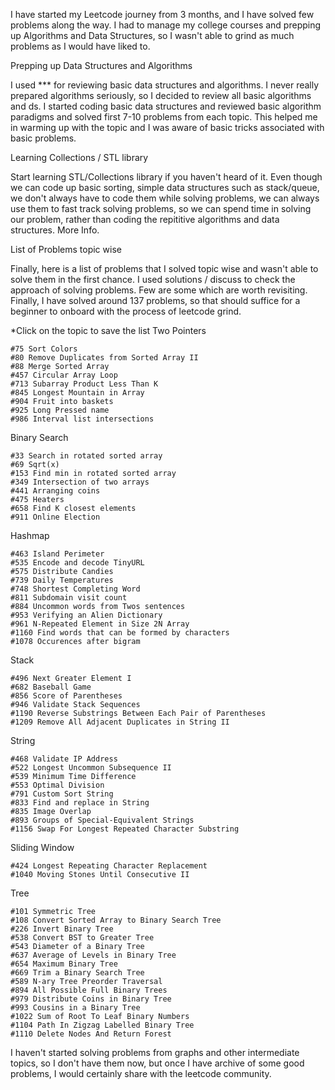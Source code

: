 I have started my Leetcode journey from 3 months, and I have solved few problems along the way. I had to manage my college courses and prepping up Algorithms and Data Structures, so I wasn't able to grind as much problems as I would have liked to.

Prepping up Data Structures and Algorithms

I used *** for reviewing basic data structures and algorithms. I never really prepared algorithms seriously, so I decided to review all basic algorithms and ds. I started coding basic data structures and reviewed basic algorithm paradigms and solved first 7-10 problems from each topic. This helped me in warming up with the topic and I was aware of basic tricks associated with basic problems.

Learning Collections / STL library

Start learning STL/Collections library if you haven't heard of it. Even though we can code up basic sorting, simple data structures such as stack/queue, we don't always have to code them while solving problems, we can always use them to fast track solving problems, so we can spend time in solving our problem, rather than coding the repititive algorithms and data structures.
More Info.

List of Problems topic wise

Finally, here is a list of problems that I solved topic wise and wasn't able to solve them in the first chance. I used solutions / discuss to check the approach of solving problems. Few are some which are worth revisiting. Finally, I have solved around 137 problems, so that should suffice for a beginner to onboard with the process of leetcode grind.

*Click on the topic to save the list
Two Pointers

    #75 Sort Colors
    #80 Remove Duplicates from Sorted Array II
    #88 Merge Sorted Array
    #457 Circular Array Loop
    #713 Subarray Product Less Than K
    #845 Longest Mountain in Array
    #904 Fruit into baskets
    #925 Long Pressed name
    #986 Interval list intersections

Binary Search

    #33 Search in rotated sorted array
    #69 Sqrt(x)
    #153 Find min in rotated sorted array
    #349 Intersection of two arrays
    #441 Arranging coins
    #475 Heaters
    #658 Find K closest elements
    #911 Online Election

Hashmap

    #463 Island Perimeter
    #535 Encode and decode TinyURL
    #575 Distribute Candies
    #739 Daily Temperatures
    #748 Shortest Completing Word
    #811 Subdomain visit count
    #884 Uncommon words from Twos sentences
    #953 Verifying an Alien Dictionary
    #961 N-Repeated Element in Size 2N Array
    #1160 Find words that can be formed by characters
    #1078 Occurences after bigram

Stack

    #496 Next Greater Element I
    #682 Baseball Game
    #856 Score of Parentheses
    #946 Validate Stack Sequences
    #1190 Reverse Substrings Between Each Pair of Parentheses
    #1209 Remove All Adjacent Duplicates in String II

String

    #468 Validate IP Address
    #522 Longest Uncommon Subsequence II
    #539 Minimum Time Difference
    #553 Optimal Division
    #791 Custom Sort String
    #833 Find and replace in String
    #835 Image Overlap
    #893 Groups of Special-Equivalent Strings
    #1156 Swap For Longest Repeated Character Substring

Sliding Window

    #424 Longest Repeating Character Replacement
    #1040 Moving Stones Until Consecutive II

Tree

    #101 Symmetric Tree
    #108 Convert Sorted Array to Binary Search Tree
    #226 Invert Binary Tree
    #538 Convert BST to Greater Tree
    #543 Diameter of a Binary Tree
    #637 Average of Levels in Binary Tree
    #654 Maximum Binary Tree
    #669 Trim a Binary Search Tree
    #589 N-ary Tree Preorder Traversal
    #894 All Possible Full Binary Trees
    #979 Distribute Coins in Binary Tree
    #993 Cousins in a Binary Tree
    #1022 Sum of Root To Leaf Binary Numbers
    #1104 Path In Zigzag Labelled Binary Tree
    #1110 Delete Nodes And Return Forest

I haven't started solving problems from graphs and other intermediate topics, so I don't have them now, but once I have archive of some good problems, I would certainly share with the leetcode community.
